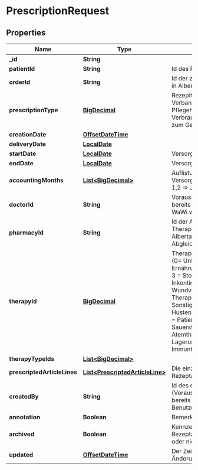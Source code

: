 # PrescriptionRequest

## Properties
Name | Type | Description | Notes
------------ | ------------- | ------------- | -------------
**_id** | **String** |  |  [optional]
**patientId** | **String** | Id des Patienten in Alberta | 
**orderId** | **String** | Id der zugrundliegenden Bestellung in Alberta |  [optional]
**prescriptionType** | [**BigDecimal**](BigDecimal.md) | Rezepttyp (0 &#x3D; Arzneimittel 1 &#x3D; Verbandstoffe 2 &#x3D; BtM-Rezept 3 &#x3D; Pflegehilfsmittel 4 &#x3D; Hilfsmittel zum Verbrauch bestimmt 5 &#x3D; Hilfsmittel zum Gebrauch bestimmt) |  [optional]
**creationDate** | [**OffsetDateTime**](OffsetDateTime.md) |  |  [optional]
**deliveryDate** | [**LocalDate**](LocalDate.md) |  | 
**startDate** | [**LocalDate**](LocalDate.md) | Versorgungsbeginn |  [optional]
**endDate** | [**LocalDate**](LocalDate.md) | Versorgungsende |  [optional]
**accountingMonths** | [**List&lt;BigDecimal&gt;**](BigDecimal.md) | Auflistung der Versorgungs-/Abrechnungsmonate 1,2 &#x3D;&gt; Januar, Februar |  [optional]
**doctorId** | **String** | Voraussetzung, Alberta-Id ist bereits durch initialen Abgleich in WaWi vorhanden | 
**pharmacyId** | **String** | Id der Apotheke bei PE/IV-Therapien (Voraussetzung, Alberta-Id ist bereits durch initialen Abgleich in WaWi vorhanden) |  [optional]
**therapyId** | [**BigDecimal**](BigDecimal.md) | Therapie, für die der Vertrag gilt (0&#x3D; Unbekannt, 1 &#x3D; Parenterale Ernährung, 2 &#x3D; Enterale Ernährung, 3 &#x3D; Stoma, 4 &#x3D; Tracheostoma, 5 &#x3D; Inkontinenz ableitend, 6 &#x3D; Wundversorgung, 7 &#x3D; IV-Therapien, 8 &#x3D; Beatmung, 9 &#x3D; Sonstiges, 10 &#x3D; OSA, 11 &#x3D; Hustenhilfen, 12 &#x3D; Absaugung, 13 &#x3D; Patientenüberwachung, 14 &#x3D; Sauerstoff, 15 &#x3D; Inhalations- und Atemtherapie, 16 &#x3D; Lagerungshilfsmittel, 17 &#x3D; Immuntherapie, 18 &#x3D; Rehydration) | 
**therapyTypeIds** | [**List&lt;BigDecimal&gt;**](BigDecimal.md) |  |  [optional]
**prescriptedArticleLines** | [**List&lt;PrescriptedArticleLine&gt;**](PrescriptedArticleLine.md) | Die einzelnen Zeilen der Rezeptanforderung mit Artikeln |  [optional]
**createdBy** | **String** | Id des erstellenden Benutzers (Voraussetzung, Alberta-Id ist bereits durch initialen Abgleich der Benutzer in WaWi vorhanden) |  [optional]
**annotation** | **Boolean** | Bemerkung |  [optional]
**archived** | **Boolean** | Kennzeichen ob Rezeptanforderung archiviert ist oder nicht |  [optional]
**updated** | [**OffsetDateTime**](OffsetDateTime.md) | Der Zeitstempel der letzten Änderung |  [optional]
